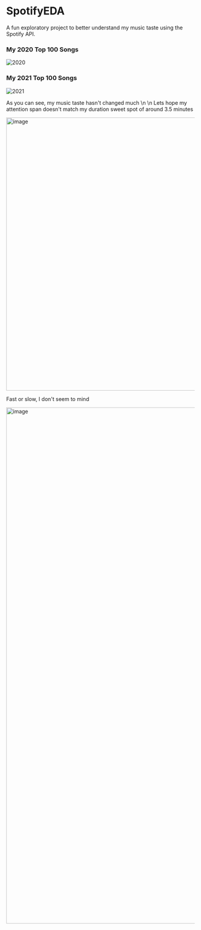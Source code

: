 # SpotifyEDA
A fun exploratory project to better understand my music taste using the Spotify API. 

### My 2020 Top 100 Songs
![2020](https://user-images.githubusercontent.com/54554532/203551786-aa025d7b-3859-41d2-b535-c224bd83c42d.png)

### My 2021 Top 100 Songs
![2021](https://user-images.githubusercontent.com/54554532/203551823-d8ba6d85-828a-4e0a-af27-3750fdc416ee.png)

As you can see, my music taste hasn't changed much
\n
\n
Lets hope my attention span doesn't match my duration sweet spot of around 3.5 minutes

<img width="730" alt="image" src="https://user-images.githubusercontent.com/54554532/204294155-684d60f2-8f6f-44fb-9f34-1e00797cd861.png">


Fast or slow, I don't seem to mind

<img width="1380" alt="image" src="https://user-images.githubusercontent.com/54554532/204294542-c403cfe4-4f9a-4086-bb92-0ac43bda6655.png">

